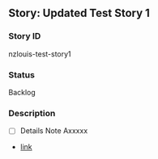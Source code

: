 ## Story: Updated Test Story 1

### Story ID

nzlouis-test-story1

### Status

Backlog


### Description

- [ ] Details Note Axxxxx
- [link](https://example.com)